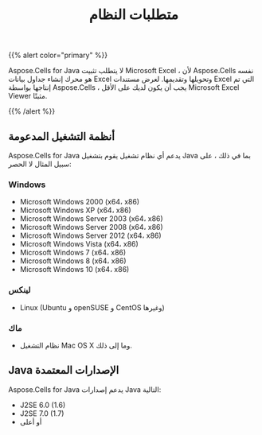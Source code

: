 ﻿---
title: متطلبات النظام
type: docs
weight: 10
url: /ar/java/system-requirements/
---
{{% alert color="primary" %}} 

Aspose.Cells for Java لا يتطلب تثبيت Microsoft Excel ، لأن Aspose.Cells نفسه هو محرك إنشاء جداول بيانات Excel وتحويلها وتقديمها. لعرض مستندات Excel التي تم إنتاجها بواسطة Aspose.Cells ، يجب أن يكون لديك على الأقل Microsoft Excel Viewer مثبتًا.

{{% /alert %}} 
## **أنظمة التشغيل المدعومة**
Aspose.Cells for Java يدعم أي نظام تشغيل يقوم بتشغيل Java بما في ذلك ، على سبيل المثال لا الحصر:
### **Windows**
- Microsoft Windows 2000 (x64، x86)
- Microsoft Windows XP (x64، x86)
- Microsoft Windows Server 2003 (x64، x86)
- Microsoft Windows Server 2008 (x64، x86)
- Microsoft Windows Server 2012 (x64، x86)
- Microsoft Windows Vista (x64، x86)
- Microsoft Windows 7 (x64، x86)
- Microsoft Windows 8 (x64، x86)
- Microsoft Windows 10 (x64، x86)
### **لينكس**
- Linux (Ubuntu و openSUSE و CentOS وغيرها)
### **ماك**
- نظام التشغيل Mac OS X وما إلى ذلك.
## **Java الإصدارات المعتمدة**
Aspose.Cells for Java يدعم إصدارات Java التالية:

- J2SE 6.0 (1.6)
- J2SE 7.0 (1.7)
- أو أعلى



